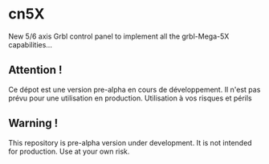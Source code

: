 # cn5X
New 5/6 axis Grbl control panel to implement all the grbl-Mega-5X capabilities...
## Attention !
Ce dépot est une version pre-alpha en cours de développement. Il n'est pas prévu pour une utilisation en production.
Utilisation à vos risques et périls
## Warning !
This repository is pre-alpha version under development. It is not intended for production.
Use at your own risk.